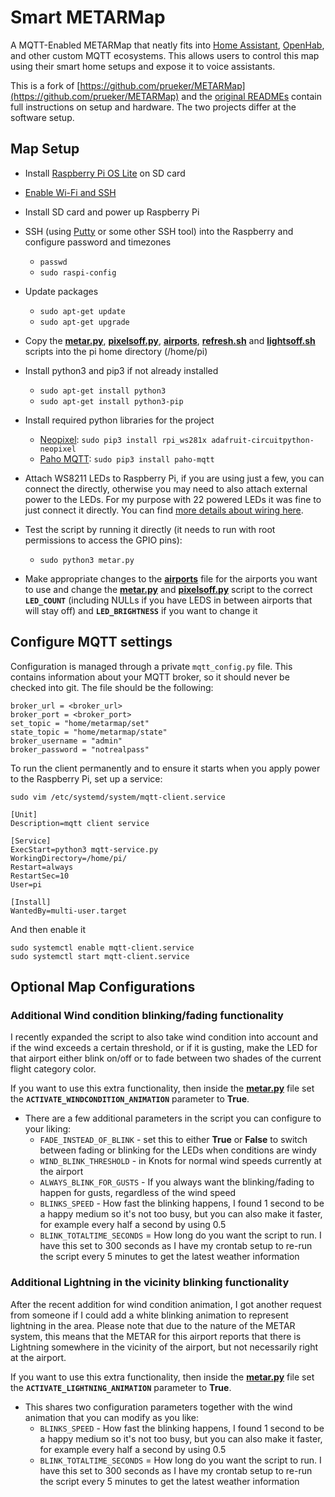# Smart METARMap
A MQTT-Enabled METARMap that neatly fits into [Home Assistant](https://www.home-assistant.io/), [OpenHab](https://www.openhab.org/), and other custom MQTT ecosystems. This allows users to control this map using their smart home setups and expose it to voice assistants.

This is a fork of [https://github.com/prueker/METARMap](https://github.com/prueker/METARMap) and the [original 
READMEs](https://github.com/prueker/METARMap/blob/63b50e9ffea9607dcefa397a4d2d52b58c17648a/README.md) contain full instructions on setup and hardware. The two projects differ at the software setup.

## Map Setup
* Install [Raspberry Pi OS Lite](https://www.raspberrypi.org/software/) on SD card
* [Enable Wi-Fi and SSH](https://medium.com/@danidudas/install-raspbian-jessie-lite-and-setup-wi-fi-without-access-to-command-line-or-using-the-network-97f065af722e)
* Install SD card and power up Raspberry Pi
* SSH (using [Putty](https://www.putty.org) or some other SSH tool) into the Raspberry and configure password and timezones
	* `passwd`
	* `sudo raspi-config`
* Update packages 
	* `sudo apt-get update`
	* `sudo apt-get upgrade`
* Copy the **[metar.py](metar.py)**, **[pixelsoff.py](pixelsoff.py)**, **[airports](airports)**, **[refresh.sh](refresh.sh)** and **[lightsoff.sh](lightsoff.sh)** scripts into the pi home directory (/home/pi)
* Install python3 and pip3 if not already installed
	* `sudo apt-get install python3`
	* `sudo apt-get install python3-pip`
* Install required python libraries for the project
	* [Neopixel](https://learn.adafruit.com/neopixels-on-raspberry-pi/python-usage): `sudo pip3 install rpi_ws281x adafruit-circuitpython-neopixel`
	* [Paho MQTT](https://www.eclipse.org/paho/index.php?page=clients/python/index.php): `sudo pip3 install paho-mqtt`
* Attach WS8211 LEDs to Raspberry Pi, if you are using just a few, you can connect the directly, otherwise you may need to also attach external power to the LEDs. For my purpose with 22 powered LEDs it was fine to just connect it directly. You can find [more details about wiring here](https://learn.adafruit.com/neopixels-on-raspberry-pi/raspberry-pi-wiring).

* Test the script by running it directly (it needs to run with root permissions to access the GPIO pins):
	* `sudo python3 metar.py`
* Make appropriate changes to the **[airports](airports)** file for the airports you want to use and change the **[metar.py](metar.py)** and **[pixelsoff.py](pixelsoff.py)** script to the correct **`LED_COUNT`** (including NULLs if you have LEDS in between airports that will stay off) and **`LED_BRIGHTNESS`** if you want to change it

## Configure MQTT settings
Configuration is managed through a private `mqtt_config.py` file. This contains information about your MQTT broker, so it should never be checked into git. The file should be the following:

	broker_url = <broker_url>
	broker_port = <broker_port>
	set_topic = "home/metarmap/set"
	state_topic = "home/metarmap/state"
	broker_username = "admin"
	broker_password = "notrealpass"
		

To run the client permanently and to ensure it starts when you apply power to the Raspberry Pi, set up a service:

`sudo vim /etc/systemd/system/mqtt-client.service`
```
[Unit]
Description=mqtt client service

[Service]
ExecStart=python3 mqtt-service.py
WorkingDirectory=/home/pi/
Restart=always
RestartSec=10
User=pi

[Install]
WantedBy=multi-user.target 
```
And then enable it
```
sudo systemctl enable mqtt-client.service
sudo systemctl start mqtt-client.service
```

## Optional Map Configurations
### **Additional Wind condition blinking/fading functionality**
I recently expanded the script to also take wind condition into account and if the wind exceeds a certain threshold, or if it is gusting, make the LED for that airport either blink on/off or to fade between  two shades of the current flight category color.

If you want to use this extra functionality, then inside the **[metar.py](metar.py)** file set the **`ACTIVATE_WINDCONDITION_ANIMATION`** parameter to **True**.
* There are a few additional parameters in the script you can configure to your liking:
	* `FADE_INSTEAD_OF_BLINK` - set this to either **True** or **False** to switch between fading or blinking for the LEDs when conditions are windy
	* `WIND_BLINK_THRESHOLD` - in Knots for normal wind speeds currently at the airport
	* `ALWAYS_BLINK_FOR_GUSTS` - If you always want the blinking/fading to happen for gusts, regardless of the wind speed
	* `BLINKS_SPEED` - How fast the blinking happens, I found 1 second to be a happy medium so it's not too busy, but you can also make it faster, for example every half a second by using 0.5
	* `BLINK_TOTALTIME_SECONDS` = How long do you want the script to run. I have this set to 300 seconds as I have my crontab setup to re-run the script every 5 minutes to get the latest weather information
	
### **Additional Lightning in the vicinity blinking functionality**

After the recent addition for wind condition animation, I got another request from someone if I could add a white blinking animation to represent lightning in the area.
Please note that due to the nature of the METAR system, this means that the METAR for this airport reports that there is Lightning somewhere in the vicinity of the airport, but not necessarily right at the airport.

If you want to use this extra functionality, then inside the **[metar.py](metar.py)** file set the **`ACTIVATE_LIGHTNING_ANIMATION`** parameter to **True**.
* This shares two configuration parameters together with the wind animation that you can modify as you like:
	* `BLINKS_SPEED` - How fast the blinking happens, I found 1 second to be a happy medium so it's not too busy, but you can also make it faster, for example every half a second by using 0.5
	* `BLINK_TOTALTIME_SECONDS` = How long do you want the script to run. I have this set to 300 seconds as I have my crontab setup to re-run the script every 5 minutes to get the latest weather information